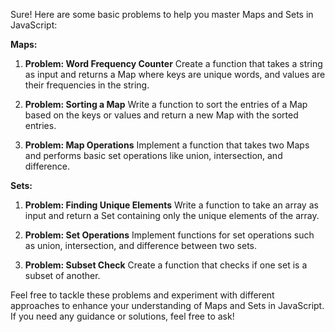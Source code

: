 Sure! Here are some basic problems to help you master Maps and Sets in JavaScript:

**Maps:**

1. **Problem: Word Frequency Counter**
   Create a function that takes a string as input and returns a Map where keys are unique words, and values are their frequencies in the string.

2. **Problem: Sorting a Map**
   Write a function to sort the entries of a Map based on the keys or values and return a new Map with the sorted entries.

3. **Problem: Map Operations**
   Implement a function that takes two Maps and performs basic set operations like union, intersection, and difference.

**Sets:**

1. **Problem: Finding Unique Elements**
   Write a function to take an array as input and return a Set containing only the unique elements of the array.

2. **Problem: Set Operations**
   Implement functions for set operations such as union, intersection, and difference between two sets.

3. **Problem: Subset Check**
   Create a function that checks if one set is a subset of another.

Feel free to tackle these problems and experiment with different approaches to enhance your understanding of Maps and Sets in JavaScript. If you need any guidance or solutions, feel free to ask!